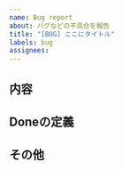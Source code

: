 ```yaml
---
name: Bug report
about: バグなどの不具合を報告
title: "[BUG] ここにタイトル"
labels: bug
assignees:
---
```


## 内容
<!-- 本来の正しい動作や改善の方法、不具合の概要もしくは詳細など -->

## Doneの定義
<!-- なにをしたら完了とみなせるか -->

## その他
